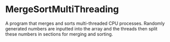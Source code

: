 # MergeSortMultiThreading

A program that merges and sorts multi-threaded CPU processes. Randomly generated numbers are inputted into the array and the threads then split these numbers in sections for merging and sorting.
